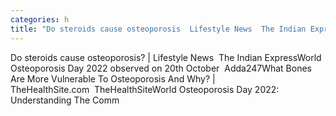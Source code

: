 ```yaml
---
categories: h
title: "Do steroids cause osteoporosis  Lifestyle News  The Indian Express"
---
```

Do steroids cause osteoporosis? | Lifestyle News&nbsp;&nbsp;The Indian ExpressWorld Osteoporosis Day 2022 observed on 20th October&nbsp;&nbsp;Adda247What Bones Are More Vulnerable To Osteoporosis And Why? | TheHealthSite.com&nbsp;&nbsp;TheHealthSiteWorld Osteoporosis Day 2022: Understanding The Comm